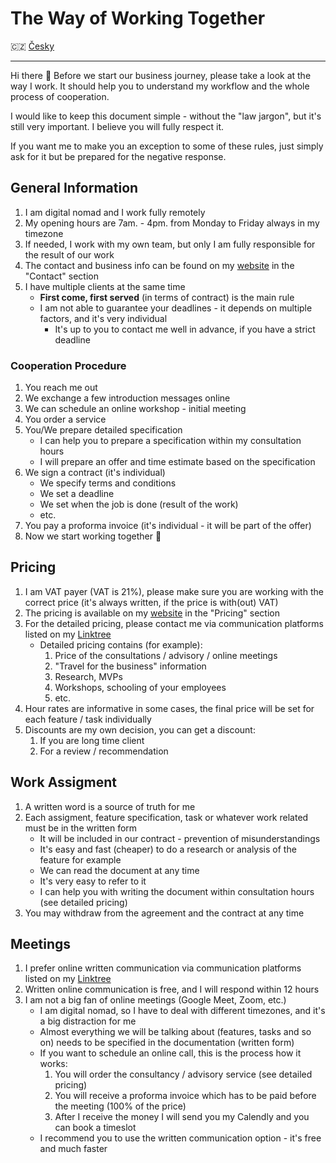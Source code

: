 # The Way of Working Together

🇨🇿 [Česky](../cz/JAK_SPOLUPRACOVAT.md)

---

Hi there 👋 Before we start our business journey, please take a look at the way I work. It should help you to understand my workflow and the whole process of cooperation.

I would like to keep this document simple - without the "law jargon", but it's still very important. I believe you will fully respect it.

If you want me to make you an exception to some of these rules, just simply ask for it but be prepared for the negative response.

## General Information

1. I am digital nomad and I work fully remotely
2. My opening hours are 7am. - 4pm. from Monday to Friday always in my timezone
3. If needed, I work with my own team, but only I am fully responsible for the result of our work
4. The contact and business info can be found on my [website](https://stefanprokop.dev/#contact) in the "Contact" section 
5. I have multiple clients at the same time
   - **First come, first served** (in terms of contract) is the main rule
   - I am not able to guarantee your deadlines - it depends on multiple factors, and it's very individual
     - It's up to you to contact me well in advance, if you have a strict deadline

### Cooperation Procedure

1. You reach me out
2. We exchange a few introduction messages online
3. We can schedule an online workshop - initial meeting
4. You order a service
5. You/We prepare detailed specification
   - I can help you to prepare a specification within my consultation hours
   - I will prepare an offer and time estimate based on the specification
6. We sign a contract (it's individual)
   - We specify terms and conditions
   - We set a deadline
   - We set when the job is done (result of the work)
   - etc.
7. You pay a proforma invoice (it's individual - it will be part of the offer)
8. Now we start working together :tada:

## Pricing

1. I am VAT payer (VAT is 21%), please make sure you are working with the correct price (it's always written, if the price is with(out) VAT)
2. The pricing is available on my [website](https://stefanprokop.dev/#pricing) in the "Pricing" section
3. For the detailed pricing, please contact me via communication platforms listed on my [Linktree](https://linktr.ee/stefanprokopdev)
   - Detailed pricing contains (for example):
     1. Price of the consultations / advisory / online meetings
     2. "Travel for the business" information
     3. Research, MVPs
     4. Workshops, schooling of your employees
     5. etc.
4. Hour rates are informative in some cases, the final price will be set for each feature / task individually
5. Discounts are my own decision, you can get a discount:
   1. If you are long time client
   2. For a review / recommendation

## Work Assigment

1. A written word is a source of truth for me
2. Each assigment, feature specification, task or whatever work related must be in the written form
   - It will be included in our contract - prevention of misunderstandings
   - It's easy and fast (cheaper) to do a research or analysis of the feature for example
   - We can read the document at any time
   - It's very easy to refer to it
   - I can help you with writing the document within consultation hours (see detailed pricing)
3. You may withdraw from the agreement and the contract at any time

## Meetings

1. I prefer online written communication via communication platforms listed on my [Linktree](https://linktr.ee/stefanprokopdev)
2. Written online communication is free, and I will respond within 12 hours
3. I am not a big fan of online meetings (Google Meet, Zoom, etc.)
   - I am digital nomad, so I have to deal with different timezones, and it's a big distraction for me
   - Almost everything we will be talking about (features, tasks and so on) needs to be specified in the documentation (written form)
   - If you want to schedule an online call, this is the process how it works:
     1. You will order the consultancy / advisory service (see detailed pricing)
     2. You will receive a proforma invoice which has to be paid before the meeting (100% of the price)
     3. After I receive the money I will send you my Calendly and you can book a timeslot
   - I recommend you to use the written communication option - it's free and much faster

